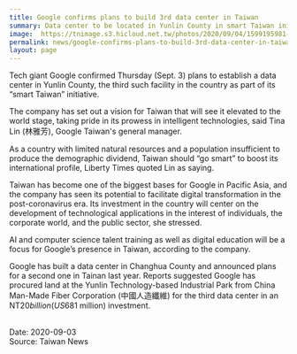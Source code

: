 ```yaml
---
title: Google confirms plans to build 3rd data center in Taiwan
summary: Data center to be located in Yunlin County in smart Taiwan initiative
image:  https://tnimage.s3.hicloud.net.tw/photos/2020/09/04/1599195981-5f51cb4d793fc.jpg
permalink: news/google-confirms-plans-to-build-3rd-data-center-in-taiwan/
layout: page
---
```

Tech giant Google confirmed Thursday (Sept. 3) plans to establish a data center in Yunlin County, the third such facility in the country as part of its “smart Taiwan” initiative.

The company has set out a vision for Taiwan that will see it elevated to the world stage, taking pride in its prowess in intelligent technologies, said Tina Lin (林雅芳), Google Taiwan's general manager.

As a country with limited natural resources and a population insufficient to produce the demographic dividend, Taiwan should “go smart” to boost its international profile, Liberty Times quoted Lin as saying.

Taiwan has become one of the biggest bases for Google in Pacific Asia, and the company has seen its potential to facilitate digital transformation in the post-coronavirus era. Its investment in the country will center on the development of technological applications in the interest of individuals, the corporate world, and the public sector, she stressed.

AI and computer science talent training as well as digital education will be a focus for Google’s presence in Taiwan, according to the company.

Google has built a data center in Changhua County and announced plans for a second one in Tainan last year. Reports suggested Google has procured land at the Yunlin Technology-based Industrial Park from China Man-Made Fiber Corporation (中國人造纖維) for the third data center in an NT$20 billion (US$681 million) investment.

<br/>
Date: 2020-09-03
<br/>
Source: Taiwan News
